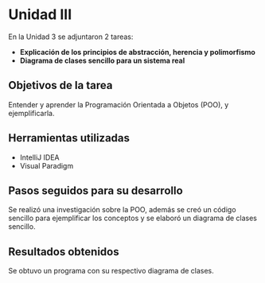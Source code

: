 # Unidad III

En la Unidad 3 se adjuntaron 2 tareas:

- **Explicación de los principios de abstracción, herencia y polimorfismo**  
- **Diagrama de clases sencillo para un sistema real**

## Objetivos de la tarea

Entender y aprender la Programación Orientada a Objetos (POO), y ejemplificarla.

## Herramientas utilizadas

- IntelliJ IDEA  
- Visual Paradigm

## Pasos seguidos para su desarrollo

Se realizó una investigación sobre la POO, además se creó un código sencillo para ejemplificar los conceptos y se elaboró un diagrama de clases sencillo.

## Resultados obtenidos

Se obtuvo un programa con su respectivo diagrama de clases.
